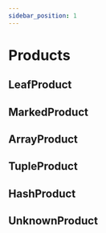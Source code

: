 ```yaml
---
sidebar_position: 1
---
```


# Products

## LeafProduct

## MarkedProduct

## ArrayProduct

## TupleProduct

## HashProduct

## UnknownProduct

